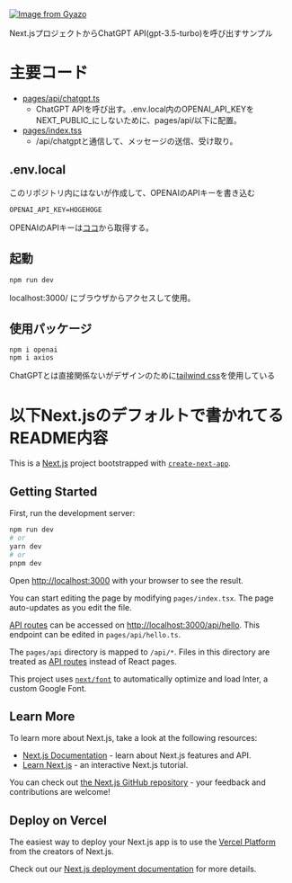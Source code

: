 [![Image from Gyazo](https://i.gyazo.com/a01e150e59ffeba4f3aa6648a680a8bc.gif)](https://gyazo.com/a01e150e59ffeba4f3aa6648a680a8bc)　　
　　
  
Next.jsプロジェクトからChatGPT API(gpt-3.5-turbo)を呼び出すサンプル

# 主要コード

- [pages/api/chatgpt.ts](https://github.com/uchidama/chatgpt-api-call-on-nextjs/blob/main/pages/api/chatgpt.ts)
    - ChatGPT APIを呼び出す。.env.local内のOPENAI_API_KEYをNEXT_PUBLIC_にしないために、pages/api/以下に配置。　　
- [pages/index.tss](https://github.com/uchidama/chatgpt-api-call-on-nextjs/blob/main/pages/index.tsx)
    - /api/chatgptと通信して、メッセージの送信、受け取り。

## .env.local

このリポジトリ内にはないが作成して、OPENAIのAPIキーを書き込む
```
OPENAI_API_KEY=HOGEHOGE
```
OPENAIのAPIキーは[ココ](https://platform.openai.com/account/api-keys)から取得する。 

## 起動

```
npm run dev
```
localhost:3000/ にブラウザからアクセスして使用。　　

## 使用パッケージ

```
npm i openai
npm i axios
```

ChatGPTとは直接関係ないがデザインのために[tailwind css](https://tailwindcss.com/docs/guides/nextjs)を使用している

# 以下Next.jsのデフォルトで書かれてるREADME内容

This is a [Next.js](https://nextjs.org/) project bootstrapped with [`create-next-app`](https://github.com/vercel/next.js/tree/canary/packages/create-next-app).

## Getting Started

First, run the development server:

```bash
npm run dev
# or
yarn dev
# or
pnpm dev
```

Open [http://localhost:3000](http://localhost:3000) with your browser to see the result.

You can start editing the page by modifying `pages/index.tsx`. The page auto-updates as you edit the file.

[API routes](https://nextjs.org/docs/api-routes/introduction) can be accessed on [http://localhost:3000/api/hello](http://localhost:3000/api/hello). This endpoint can be edited in `pages/api/hello.ts`.

The `pages/api` directory is mapped to `/api/*`. Files in this directory are treated as [API routes](https://nextjs.org/docs/api-routes/introduction) instead of React pages.

This project uses [`next/font`](https://nextjs.org/docs/basic-features/font-optimization) to automatically optimize and load Inter, a custom Google Font.

## Learn More

To learn more about Next.js, take a look at the following resources:

- [Next.js Documentation](https://nextjs.org/docs) - learn about Next.js features and API.
- [Learn Next.js](https://nextjs.org/learn) - an interactive Next.js tutorial.

You can check out [the Next.js GitHub repository](https://github.com/vercel/next.js/) - your feedback and contributions are welcome!

## Deploy on Vercel

The easiest way to deploy your Next.js app is to use the [Vercel Platform](https://vercel.com/new?utm_medium=default-template&filter=next.js&utm_source=create-next-app&utm_campaign=create-next-app-readme) from the creators of Next.js.

Check out our [Next.js deployment documentation](https://nextjs.org/docs/deployment) for more details.
